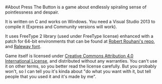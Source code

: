 #About
Press The Button is a game about endlessly spiraling sense of pointlessness and despair.

It is written on C and works on Windows. You need a Visual Studio 2013 to compile it (Express and Community versions will work).

It uses FreeType 2 library (used under FreeType license) enhanced with a patch for 64-bit environments that can be found at [Robert Rouhani's repo](https://github.com/Robmaister/SharpFont.Dependencies/blob/master/freetype2/win64.patch), and [Raleway font](https://github.com/theleagueof/raleway).

Game itself is licensed under [Creative Commons Attribution 4.0 International License](http://creativecommons.org/licenses/by/4.0/), and distributed without any warranties. You can't use it on other terms, so you better read the license carefully. But you probably won't, so I can tell you it's kinda about "do what you want with it, but tell people that you used it and it's made by me".